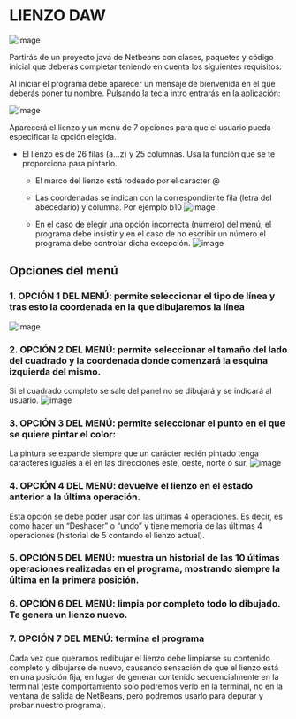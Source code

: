 # LIENZO DAW
![image](https://github.com/profeMelola/Programacion-04-2023-24/assets/91023374/76ef2718-ca48-4b02-8e9f-4ab179eb3fbf)

Partirás de un proyecto java de Netbeans con clases, paquetes y código inicial que deberás completar teniendo en cuenta los siguientes requisitos:

Al iniciar el programa debe aparecer un mensaje de bienvenida en el que deberás poner tu nombre. Pulsando la tecla intro entrarás en la aplicación:

![image](https://github.com/profeMelola/Programacion-04-2023-24/assets/91023374/0e33dd20-f833-437a-9201-a583241829cc)

Aparecerá el lienzo y un menú de 7 opciones para que el usuario pueda especificar la opción elegida.

- El lienzo es de 26 filas (a…z) y 25 columnas. Usa la función que se te proporciona para pintarlo.
  - El marco del lienzo está rodeado por el carácter @
  - Las coordenadas se indican con la correspondiente fila (letra del abecedario) y columna. Por ejemplo b10
     ![image](https://github.com/profeMelola/Programacion-04-2023-24/assets/91023374/acb8192f-f504-43dc-8fa8-43dc19e7677b)

  - En el caso de elegir una opción incorrecta (número) del menú, el programa debe insistir y en el caso de no escribir un número el programa debe controlar dicha excepción.
    ![image](https://github.com/profeMelola/Programacion-04-2023-24/assets/91023374/56ff880d-d144-439d-8f47-e7b58d983f60)

## Opciones del  menú

### 1. OPCIÓN 1 DEL MENÚ: permite seleccionar el tipo de línea y tras esto la coordenada en la que dibujaremos la línea

![image](https://github.com/profeMelola/Programacion-04-2023-24/assets/91023374/3c2abfd6-ebc7-452e-bc8e-a67f8b554fa0)


### 2. OPCIÓN 2 DEL MENÚ: permite seleccionar el tamaño del lado del cuadrado y la coordenada donde comenzará la esquina izquierda del mismo.
Si el cuadrado completo se sale del panel no se dibujará y se indicará al usuario.
![image](https://github.com/profeMelola/Programacion-04-2023-24/assets/91023374/c2f22e8e-fc7b-4896-b455-80c8098c6f55)

### 3. OPCIÓN 3 DEL MENÚ: permite seleccionar el punto en el que se quiere pintar el color:
La pintura se expande siempre que un carácter recién pintado tenga caracteres iguales a él en las direcciones este, oeste, norte o sur.
![image](https://github.com/profeMelola/Programacion-04-2023-24/assets/91023374/f321882d-d78b-4cf3-8819-6bfcf19721e2)

### 4. OPCIÓN 4 DEL MENÚ: devuelve el lienzo en el estado anterior a la última operación. 
Esta opción se debe poder usar con las últimas 4 operaciones. Es decir, es como hacer un “Deshacer” o “undo” y tiene memoria de las últimas 4 operaciones (historial de 5 contando el lienzo actual).

### 5. OPCIÓN 5 DEL MENÚ: muestra un historial de las 10 últimas operaciones realizadas en el programa, mostrando siempre la última en la primera posición.

### 6. OPCIÓN 6 DEL MENÚ: limpia por completo todo lo dibujado. Te genera un lienzo nuevo.

### 7. OPCIÓN 7 DEL MENÚ: termina el programa

Cada vez que queramos redibujar el lienzo debe limpiarse su contenido completo y dibujarse de nuevo, causando sensación de que el lienzo está en una posición fija, en lugar de generar contenido secuencialmente en la terminal (este comportamiento solo podremos verlo en la terminal, no en la ventana de salida de NetBeans, pero podremos usarlo para depurar y probar nuestro programa).
